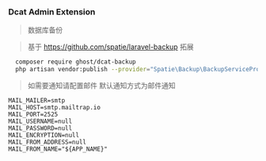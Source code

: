 ### Dcat Admin Extension

> 数据库备份

> 基于 https://github.com/spatie/laravel-backup 拓展

```bash
  composer require ghost/dcat-backup
  php artisan vendor:publish --provider="Spatie\Backup\BackupServiceProvider"
```

> 如需要通知请配置邮件 默认通知方式为邮件通知

```dotenv
MAIL_MAILER=smtp
MAIL_HOST=smtp.mailtrap.io
MAIL_PORT=2525
MAIL_USERNAME=null
MAIL_PASSWORD=null
MAIL_ENCRYPTION=null
MAIL_FROM_ADDRESS=null
MAIL_FROM_NAME="${APP_NAME}"
```



